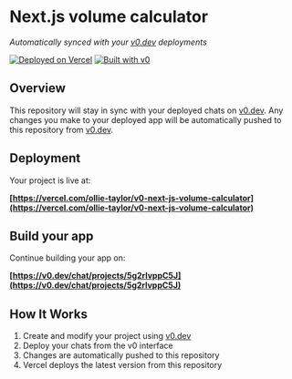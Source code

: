 # Next.js volume calculator

*Automatically synced with your [v0.dev](https://v0.dev) deployments*

[![Deployed on Vercel](https://img.shields.io/badge/Deployed%20on-Vercel-black?style=for-the-badge&logo=vercel)](https://vercel.com/ollie-taylor/v0-next-js-volume-calculator)
[![Built with v0](https://img.shields.io/badge/Built%20with-v0.dev-black?style=for-the-badge)](https://v0.dev/chat/projects/5g2rlvppC5J)

## Overview

This repository will stay in sync with your deployed chats on [v0.dev](https://v0.dev).
Any changes you make to your deployed app will be automatically pushed to this repository from [v0.dev](https://v0.dev).

## Deployment

Your project is live at:

**[https://vercel.com/ollie-taylor/v0-next-js-volume-calculator](https://vercel.com/ollie-taylor/v0-next-js-volume-calculator)**

## Build your app

Continue building your app on:

**[https://v0.dev/chat/projects/5g2rlvppC5J](https://v0.dev/chat/projects/5g2rlvppC5J)**

## How It Works

1. Create and modify your project using [v0.dev](https://v0.dev)
2. Deploy your chats from the v0 interface
3. Changes are automatically pushed to this repository
4. Vercel deploys the latest version from this repository